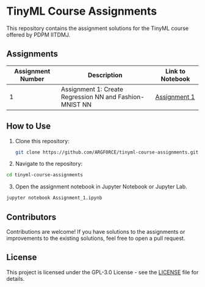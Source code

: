 # TinyML Course Assignments

This repository contains the assignment solutions for the TinyML course offered by PDPM IITDMJ.

## Assignments

| Assignment Number | Description                                             | Link to Notebook                   |
| ----------------- | --------------------------------------------------------| ---------------------------------- |
| 1                 | Assignment 1: Create Regression NN and Fashion-MNIST NN | [Assignment 1](Assignment_1.ipynb) |

## How to Use

1. Clone this repository:
   ```bash
   git clone https://github.com/ARGF0RCE/tinyml-course-assignments.git
   ```
2. Navigate to the repository:

```bash
cd tinyml-course-assignments
```

3. Open the assignment notebook in Jupyter Notebook or Jupyter Lab.

```bash
jupyter notebook Assignment_1.ipynb
```

## Contributors

Contributions are welcome! If you have solutions to the assignments or improvements to the existing solutions, feel free to open a pull request.

## License

This project is licensed under the GPL-3.0 License - see the [LICENSE](LICENSE) file for details.
